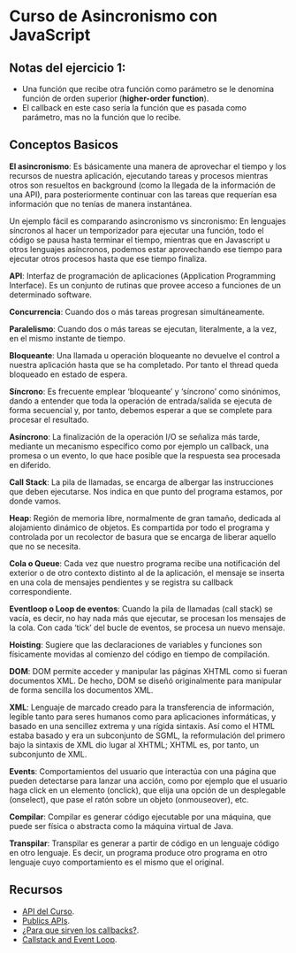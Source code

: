 # Curso de Asincronismo con JavaScript

## Notas del ejercicio 1:

- Una función que recibe otra función como parámetro se le denomina función de orden superior (**higher-order function**).
- El callback en este caso sería la función que es pasada como parámetro, mas no la función que lo recibe.


## Conceptos Basicos

**El asincronismo**: Es básicamente una manera de aprovechar el tiempo y los recursos de nuestra aplicación, ejecutando tareas y procesos mientras otros son resueltos en background (como la llegada de la información de una API), para posteriormente continuar con las tareas que requerían esa información que no tenías de manera instantánea.

Un ejemplo fácil es comparando asincronismo vs sincronismo: En lenguajes síncronos al hacer un temporizador para ejecutar una función, todo el código se pausa hasta terminar el tiempo, mientras que en Javascript u otros lenguajes asíncronos, podemos estar aprovechando ese tiempo para ejecutar otros procesos hasta que ese tiempo finaliza.

**API**: Interfaz de programación de aplicaciones (Application Programming Interface). Es un conjunto de
rutinas que provee acceso a funciones de un determinado software.

**Concurrencia**: Cuando dos o más tareas progresan simultáneamente.

**Paralelismo**: Cuando dos o más tareas se ejecutan, literalmente, a la vez, en el mismo instante de tiempo.

**Bloqueante**: Una llamada u operación bloqueante no devuelve el control a nuestra aplicación hasta que se ha
completado. Por tanto el thread queda bloqueado en estado de espera.

**Síncrono**: Es frecuente emplear ‘bloqueante’ y ‘síncrono’ como sinónimos, dando a entender que toda la
operación de entrada/salida se ejecuta de forma secuencial y, por tanto, debemos esperar a que
se complete para procesar el resultado.

**Asíncrono**: La finalización de la operación I/O se señaliza más tarde, mediante un mecanismo específico
como por ejemplo un callback, una promesa o un evento, lo que hace posible que la respuesta
sea procesada en diferido.

**Call Stack**: La pila de llamadas, se encarga de albergar las instrucciones que deben ejecutarse. Nos indica en
que punto del programa estamos, por donde vamos.

**Heap**: Región de memoria libre, normalmente de gran tamaño, dedicada al alojamiento dinámico de
objetos. Es compartida por todo el programa y controlada por un recolector de basura que se
encarga de liberar aquello que no se necesita.

**Cola o Queue**: Cada vez que nuestro programa recibe una notificación del exterior o de otro contexto distinto al
de la aplicación, el mensaje se inserta en una cola de mensajes pendientes y se registra su
callback correspondiente.

**Eventloop o Loop de eventos**: Cuando la pila de llamadas (call stack) se vacía, es decir, no hay nada más que ejecutar, se
procesan los mensajes de la cola. Con cada ‘tick’ del bucle de eventos, se procesa un nuevo
mensaje.

**Hoisting**: Sugiere que las declaraciones de variables y funciones son físicamente movidas al comienzo del
código en tiempo de compilación.

**DOM**: DOM permite acceder y manipular las páginas XHTML como si fueran documentos XML. De
hecho, DOM se diseñó originalmente para manipular de forma sencilla los documentos XML.

**XML**: Lenguaje de marcado creado para la transferencia de información, legible tanto para seres
humanos como para aplicaciones informáticas, y basado en una sencillez extrema y una rígida
sintaxis. Así como el HTML estaba basado y era un subconjunto de SGML, la reformulación del
primero bajo la sintaxis de XML dio lugar al XHTML; XHTML es, por tanto, un subconjunto de
XML.

**Events**: Comportamientos del usuario que interactúa con una página que pueden detectarse para lanzar
una acción, como por ejemplo que el usuario haga click en un elemento (onclick), que elija una
opción de un desplegable (onselect), que pase el ratón sobre un objeto (onmouseover), etc.

**Compilar**: Compilar es generar código ejecutable por una máquina, que puede ser física o abstracta como
la máquina virtual de Java.

**Transpilar**: Transpilar es generar a partir de código en un lenguaje código en otro lenguaje. Es decir, un
programa produce otro programa en otro lenguaje cuyo comportamiento es el mismo que el
original.

## Recursos

- [API del Curso](https://rickandmortyapi.com/).
- [Publics APIs](https://github.com/public-apis/public-apis).
- [¿Para que sirven los callbacks?](https://platzi.com/comentario/1441174/).
- [Callstack and Event Loop](https://medium.com/@ubykuo/event-loop-la-naturaleza-asincr%C3%B3nica-de-javascript-78d0a9a3e03d).